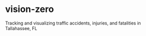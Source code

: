 # vision-zero
Tracking and visualizing traffic accidents, injuries, and fatalities in Tallahassee, FL
